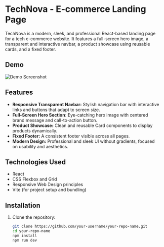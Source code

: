 # TechNova - E-commerce Landing Page

TechNova is a modern, sleek, and professional React-based landing page for a tech e-commerce website. It features a full-screen hero image, a transparent and interactive navbar, a product showcase using reusable cards, and a fixed footer.

## Demo

![Demo Screenshot](https://images.unsplash.com/photo-1609081219090-a6d81d3085bf?q=80&w=1026&auto=format&fit=crop&ixlib=rb-4.1.0&ixid=M3wxMjA3fDB8MHxwaG90by1wYWdlfHx8fGVufDB8fHx8fA%3D%3D)

## Features


- **Responsive Transparent Navbar:** Stylish navigation bar with interactive links and buttons that adapt to screen size.
- **Full-Screen Hero Section:** Eye-catching hero image with centered brand message and call-to-action button.
- **Product Showcase:** Clean and reusable Card components to display products dynamically.
- **Fixed Footer:** A consistent footer visible across all pages.
- **Modern Design:** Professional and sleek UI without gradients, focused on usability and aesthetics.

## Technologies Used

- React
- CSS Flexbox and Grid
- Responsive Web Design principles
- Vite (for project setup and bundling)

## Installation

1. Clone the repository:

   ```bash
   git clone https://github.com/your-username/your-repo-name.git
   cd your-repo-name
   npm install
   npm run dev




